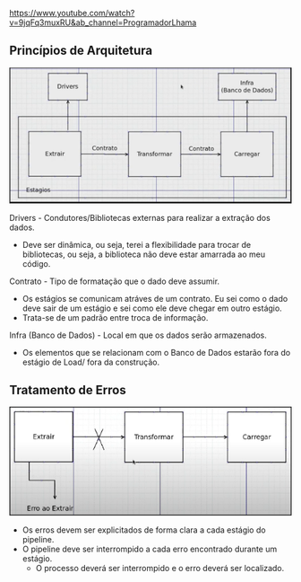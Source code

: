 https://www.youtube.com/watch?v=9jqFq3muxRU&ab_channel=ProgramadorLhama


## Princípios de Arquitetura

![](arquitetura.PNG)

Drivers - Condutores/Bibliotecas externas para realizar a extração dos dados.
* Deve ser dinâmica, ou seja, terei a flexibilidade para trocar de bibliotecas, ou seja, a biblioteca não deve estar amarrada ao meu código.

Contrato - Tipo de formatação que o dado deve assumir.
* Os estágios se comunicam atráves de um contrato. Eu sei como o dado deve sair de um estágio e sei como ele deve chegar em outro estágio.
* Trata-se de um padrão entre troca de informação.

Infra (Banco de Dados) - Local em que os dados serão armazenados.
* Os elementos que se relacionam com o Banco de Dados estarão fora do estágio de Load/ fora da construção.

## Tratamento de Erros

![](tratamentoErro.PNG)

* Os erros devem ser explicitados de forma clara a cada estágio do pipeline.
* O pipeline deve ser interrompido a cada erro encontrado durante um estágio.
    * O processo deverá ser interrompido e o erro deverá ser localizado.
